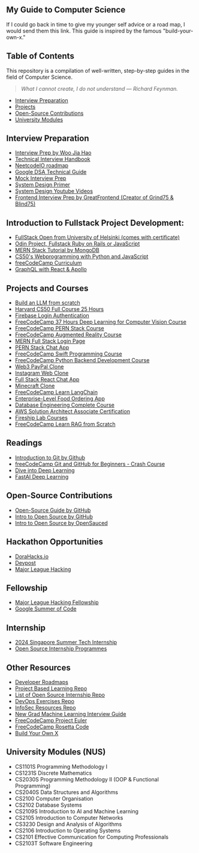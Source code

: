 ## My Guide to Computer Science

If I could go back in time to give my younger self advice or a road map, I would send them this link. This guide is inspired by the famous "build-your-own-x."

## Table of Contents
This repository is a compilation of well-written, step-by-step guides in the field of Computer Science.

> *What I cannot create, I do not understand — Richard Feynman.*

- [Interview Preparation](#interview-preparation)
- [Projects](#projects)
- [Open-Source Contributions](#open-source-contributions)
- [University Modules](#university-modules)


## Interview Preparation
- [Interview Prep by Woo Jia Hao](https://interviews.woojiahao.com/)
- [Technical Interview Handbook](https://www.techinterviewhandbook.org/)
- [NeetcodeIO roadmap](https://neetcode.io/roadmap)
- [Google DSA Technical Guide](https://techdevguide.withgoogle.com/paths/data-structures-and-algorithms/)
- [Mock Interview Prep](https://www.hellointerview.com)
- [System Design Primer](https://github.com/donnemartin/system-design-primer)
- [System Design Youtube Videos](https://www.youtube.com/playlist?list=PLjTveVh7FakJOoY6GPZGWHHl4shhDT8iV)
- [Frontend Interview Prep by GreatFrontend (Creator of Grind75 & Blind75)](https://www.greatfrontend.com/interviews/get-started)

## Introduction to Fullstack Project Development:
- [FullStack Open from University of Helsinki (comes with certificate)](https://fullstackopen.com/en/about/)
- [Odin Project, Fullstack Ruby on Rails or JavaScript](https://www.theodinproject.com/paths)
- [MERN Stack Tutorial by MongoDB](https://www.mongodb.com/resources/languages/mern-stack-tutorial)
- [CS50's Webprogramming with Python and JavaScript](https://cs50.harvard.edu/web/2020/)
- [freeCodeCamp Curriculum](https://www.freecodecamp.org/learn/)
- [GraphQL with React & Apollo](https://www.youtube.com/playlist?list=PLillGF-RfqbZrjw48EXLdM4dsOhURCLZx)

## Projects and Courses
- [Build an LLM from scratch](https://github.com/rasbt/LLMs-from-scratch)
- [Harvard CS50 Full Course 25 Hours](https://www.youtube.com/watch?v=8mAITcNt710&t=32s)
- [Firebase Login Authentication](https://www.youtube.com/watch?v=b1ULt_No3IY)
- [FreeCodeCamp 37 Hours Deep Learning for Computer Vision Course](https://www.youtube.com/watch?v=IA3WxTTPXqQ&list=WL&index=1&t=60s&pp=gAQBiAQB)
- [FreeCodeCamp PERN Stack Course](https://www.youtube.com/watch?v=ldYcgPKEZC8&list=WL&index=3&pp=gAQBiAQB)
- [FreeCodeCamp Augmented Reality Course](https://www.youtube.com/watch?v=WzfDo2Wpxks&list=WL&index=4&pp=gAQBiAQB)
- [MERN Full Stack Login Page](https://www.youtube.com/watch?v=XPC81RWOItI)
- [PERN Stack Chat App](https://www.youtube.com/watch?v=vL24eiwAG_g)
- [FreeCodeCamp Swift Programming Course](https://youtu.be/8Xg7E9shq0U?si=japt6qaWhMCluyVh)
- [FreeCodeCamp Python Backend Development Course](https://youtu.be/ftKiHCDVwfA?si=4urqsoGHc7RdyFag)
- [Web3 PayPal Clone](https://youtu.be/ftKiHCDVwfA?si=4urqsoGHc7RdyFag)
- [Instagram Web Clone](https://youtu.be/1hPgQWbWmEk?si=WLlvFTVzsUi962Z9)
- [Full Stack React Chat App](https://youtu.be/i8YFPPx_BYw?si=YTXH72wza-srXXlC)
- [Minecraft Clone](https://youtu.be/qpOZup_3P_A?si=D2eka00uNBowaDVW)
- [FreeCodeCamp Learn LangChain](https://youtu.be/HSZ_uaif57o?si=_bVV561sePpWgMQn)
- [Enterprise-Level Food Ordering App](https://www.youtube.com/watch?v=ardeKHEN1j4&list=WL&index=119&t=6s)
- [Database Engineering Complete Course](https://www.youtube.com/watch?v=iwRneX7GIGI&list=WL&index=129)
- [AWS Solution Architect Associate Certification](https://www.youtube.com/watch?v=c3Cn4xYfxJY&list=WL&index=133)
- [Fireship Lab Courses](https://fireship.io/lessons)
- [FreeCodeCamp Learn RAG from Scratch](https://www.youtube.com/watch?v=sVcwVQRHIc8)

## Readings
- [Introduction to Git by Github](https://docs.github.com/en/get-started/using-git/about-git)
- [freeCodeCamp Git and GitHub for Beginners - Crash Course](https://www.youtube.com/watch?v=RGOj5yH7evk)
- [Dive into Deep Learning](https://d2l.ai/chapter_preface/index.html)
- [FastAI Deep Learning](https://course.fast.ai/)

## Open-Source Contributions
- [Open-Source Guide by GitHub](https://opensource.guide/)
- [Intro to Open Source by GitHub](https://education.github.com/experiences/intro_to_open_source)
- [Intro to Open Source by OpenSauced](https://intro.opensauced.pizza/#/intro-to-oss/)

## Hackathon Opportunities
- [DoraHacks.io](https://dorahacks.io/hackathon)
- [Devpost](https://devpost.com/hackathons)
- [Major League Hacking](https://mlh.io/seasons/2024/events)

## Fellowship
- [Major League Hacking Fellowship](https://fellowship.mlh.io/?_gl=1*1e179ky*_ga*NDA2MTA5MTU5LjE3MTU4MDA1MzQ.*_ga_E5KT6TC4TK*MTcxNzgwMDQ5MS4xNi4wLjE3MTc4MDA0OTEuMC4wLjA.)
- [Google Summer of Code](https://summerofcode.withgoogle.com/)

## Internship
- [2024 Singapore Summer Tech Internship](https://github.com/kxrt/Singapore-Summer2024-TechInternships)
- [Open Source Internship Programmes](https://github.com/deepanshu1422/List-Of-Open-Source-Internships-Programs)

## Other Resources
- [Developer Roadmaps](https://roadmap.sh/)
- [Project Based Learning Repo](https://github.com/practical-tutorials/project-based-learning)
- [List of Open Source Internship Repo](https://github.com/deepanshu1422/List-Of-Open-Source-Internships-Programs)
- [DevOps Exercises Repo](https://github.com/bregman-arie/devops-exercises)
- [InfoSec Resources Repo](https://github.com/stong/infosec-resources)
- [New Grad Machine Learning Interview Guide](https://docs.google.com/document/u/0/d/1Zjyc4v1fYPI4t-0M31P1tJr0zW55VkFKu7YWJoBhDOs/mobilebasic#heading=h.jjmmcaur5em)
- [FreeCodeCamp Project Euler](https://www.freecodecamp.org/learn/project-euler/)
- [FreeCodeCamp Rosetta Code](https://www.freecodecamp.org/learn/rosetta-code/)
- [Build Your Own X](https://build-your-own-x.vercel.app/)

## University Modules (NUS)
- CS1101S Programming Methodology I
- CS1231S Discrete Mathematics
- CS2030S Programming Methodology II (OOP & Functional Programming)
- CS2040S Data Structures and Algorithms
- CS2100 Computer Organisation
- CS2102 Database Systems
- CS2109S Introduction to AI and Machine Learning
- CS2105 Introduction to Computer Networks
- CS3230 Design and Analysis of Algorithms
- CS2106 Introduction to Operating Systems
- CS2101 Effective Communication for Computing Professionals
- CS2103T Software Engineering


  
